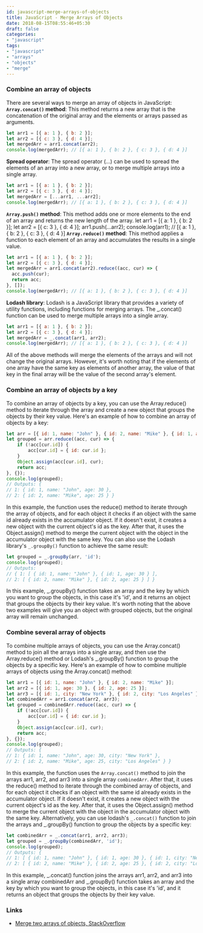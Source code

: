 ```yaml
---
id: javascript-merge-arrays-of-objects
title: JavaScript - Merge Arrays of Objects
date: 2018-08-15T08:55:46+05:30
draft: false
categories:
- "javascript"
tags:
- "javascript"
- "arrays"
- "objects"
- "merge"
---
```


### Combine an array of objects
There are several ways to merge an array of objects in JavaScript:
__`Array.concat()` method__: This method returns a new array that is the concatenation of the original array and the elements or arrays passed as arguments.
```javascript
let arr1 = [{ a: 1 }, { b: 2 }];
let arr2 = [{ c: 3 }, { d: 4 }];
let mergedArr = arr1.concat(arr2);
console.log(mergedArr); // [{ a: 1 }, { b: 2 }, { c: 3 }, { d: 4 }]
```
__Spread operator__: The spread operator (...) can be used to spread the elements of an array into a new array, or to merge multiple arrays into a single array.
```javascript
let arr1 = [{ a: 1 }, { b: 2 }];
let arr2 = [{ c: 3 }, { d: 4 }];
let mergedArr = [...arr1, ...arr2];
console.log(mergedArr); // [{ a: 1 }, { b: 2 }, { c: 3 }, { d: 4 }]
```
__`Array.push()` method__: This method adds one or more elements to the end of an array and returns the new length of the array.
let arr1 = [{ a: 1 }, { b: 2 }];
let arr2 = [{ c: 3 }, { d: 4 }];
arr1.push(...arr2);
console.log(arr1); // [{ a: 1 }, { b: 2 }, { c: 3 }, { d: 4 }]
__`Array.reduce()` method__: This method applies a function to each element of an array and accumulates the results in a single value.
```javascript
let arr1 = [{ a: 1 }, { b: 2 }];
let arr2 = [{ c: 3 }, { d: 4 }];
let mergedArr = arr1.concat(arr2).reduce((acc, cur) => {
  acc.push(cur);
  return acc;
}, []);
console.log(mergedArr); // [{ a: 1 }, { b: 2 }, { c: 3 }, { d: 4 }]
```
__Lodash library__: Lodash is a JavaScript library that provides a variety of utility functions, including functions for merging arrays. The _.concat() function can be used to merge multiple arrays into a single array.
```javascript
let arr1 = [{ a: 1 }, { b: 2 }];
let arr2 = [{ c: 3 }, { d: 4 }];
let mergedArr = _.concat(arr1, arr2);
console.log(mergedArr); // [{ a: 1 }, { b: 2 }, { c: 3 }, { d: 4 }]
```
All of the above methods will merge the elements of the arrays and will not change the original arrays. However, it's worth noting that if the elements of one array have the same key as elements of another array, the value of that key in the final array will be the value of the second array's element.
### Combine an array of objects by a key
To combine an array of objects by a key, you can use the Array.reduce() method to iterate through the array and create a new object that groups the objects by their key value.
Here's an example of how to combine an array of objects by a key:
```javascript
let arr = [{ id: 1, name: "John" }, { id: 2, name: "Mike" }, { id: 1, age: 30 }, { id: 2, age: 25 }];
let grouped = arr.reduce((acc, cur) => {
    if (!acc[cur.id]) {
        acc[cur.id] = { id: cur.id };
    }
    Object.assign(acc[cur.id], cur);
    return acc;
}, {});
console.log(grouped);
// Outputs: { 
// 1: { id: 1, name: "John", age: 30 }, 
// 2: { id: 2, name: "Mike", age: 25 } }
```
In this example, the function uses the reduce() method to iterate through the array of objects, and for each object it checks if an object with the same id already exists in the accumulator object. If it doesn't exist, it creates a new object with the current object's id as the key. After that, it uses the Object.assign() method to merge the current object with the object in the accumulator object with the same key.
You can also use the Lodash library's `_.groupBy()` function to achieve the same result:
```javascript
let grouped = _.groupBy(arr, 'id');
console.log(grouped);
// Outputs: 
// { 1: [ { id: 1, name: "John" }, { id: 1, age: 30 } ], 
// 2: [ { id: 2, name: "Mike" }, { id: 2, age: 25 } ] }
```
In this example, _.groupBy() function takes an array and the key by which you want to group the objects, in this case it's 'id', and it returns an object that groups the objects by their key value.
It's worth noting that the above two examples will give you an object with grouped objects, but the original array will remain unchanged.
### Combine several array of objects
To combine multiple arrays of objects, you can use the Array.concat() method to join all the arrays into a single array, and then use the Array.reduce() method or Lodash's _.groupBy() function to group the objects by a specific key.
Here's an example of how to combine multiple arrays of objects using the Array.concat() method:
```javascript
let arr1 = [{ id: 1, name: "John" }, { id: 2, name: "Mike" }];
let arr2 = [{ id: 1, age: 30 }, { id: 2, age: 25 }];
let arr3 = [{ id: 1, city: "New York" }, { id: 2, city: "Los Angeles" }];
let combinedArr = arr1.concat(arr2, arr3);
let grouped = combinedArr.reduce((acc, cur) => {
    if (!acc[cur.id]) {
        acc[cur.id] = { id: cur.id };
    }
    Object.assign(acc[cur.id], cur);
    return acc;
}, {});
console.log(grouped);
// Outputs: { 
// 1: { id: 1, name: "John", age: 30, city: "New York" }, 
// 2: { id: 2, name: "Mike", age: 25, city: "Los Angeles" } }
```
In this example, the function uses the `Array.concat()` method to join the arrays arr1, arr2, and arr3 into a single array `combinedArr`. After that, it uses the reduce() method to iterate through the combined array of objects, and for each object it checks if an object with the same id already exists in the accumulator object. If it doesn't exist, it creates a new object with the current object's id as the key. After that, it uses the Object.assign() method to merge the current object with the object in the accumulator object with the same key.
Alternatively, you can use lodash's `_.concat()` function to join the arrays and _.groupBy() function to group the objects by a specific key:
```javascript
let combinedArr = _.concat(arr1, arr2, arr3);
let grouped = _.groupBy(combinedArr, 'id');
console.log(grouped);
// Outputs: { 
// 1: [ { id: 1, name: "John" }, { id: 1, age: 30 }, { id: 1, city: "New York" } ], 
// 2: [ { id: 2, name: "Mike" }, { id: 2, age: 25 }, { id: 2, city: "Los Angeles" } ] }
```
In this example, _.concat() function joins the arrays arr1, arr2, and arr3 into a single array combinedArr and _.groupBy() function takes an array and the key by which you want to group the objects, in this case it's 'id', and it returns an object that groups the objects by their key value.
### Links
- [Merge two arrays of objects, StackOverflow](https://stackoverflow.com/questions/7146217/merge-2-arrays-of-objects)

